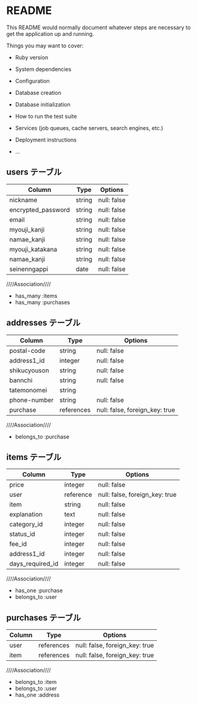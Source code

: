 # README

This README would normally document whatever steps are necessary to get the
application up and running.

Things you may want to cover:

* Ruby version

* System dependencies

* Configuration

* Database creation

* Database initialization

* How to run the test suite

* Services (job queues, cache servers, search engines, etc.)

* Deployment instructions

* ...

>>>>>>>>>>>>>>>>>>>>>


## users テーブル

| Column   | Type   | Options     |
| -------- | ------ | ----------- |
| nickname          | string | null: false |
| encrypted_password| string | null: false |
| email             | string | null: false | unique: true |
| myouji_kanji      | string | null: false |
| namae_kanji       | string | null: false |
| myouji_katakana   | string | null: false |
| namae_kanji       | string | null: false |
| seinenngappi      | date   | null: false |




////Association////

- has_many :items
- has_many :purchases

## addresses テーブル

| Column | Type   | Options     |
| ------ | ------ | ----------- |
| postal-code       | string | null: false |
| address1_id       | integer| null: false |
| shikucyouson      | string | null: false |
| bannchi           | string | null: false |
| tatemonomei       | string |
| phone-number      | string | null: false |
| purchase          | references | null: false, foreign_key: true |


////Association////

- belongs_to :purchase


## items テーブル

| Column | Type       | Options                        |
| ------ | ---------- | ------------------------------ |
| price           |integer    | null: false |
| user            | reference |null: false, foreign_key: true |
| item            | string    | null: false |
| explanation     | text      | null: false |
| category_id     | integer   | null: false |
| status_id       | integer   | null: false |
| fee_id          | integer   | null: false |
| address1_id     | integer   | null: false |
| days_required_id| integer   | null: false |


////Association////

- has_one    :purchase
- belongs_to :user



## purchases テーブル


| Column | Type   | Options     |
| ------ | ------ | ----------- |
| user  | references | null: false, foreign_key: true |
| item  | references | null: false, foreign_key: true |

////Association////

- belongs_to :item
- belongs_to :user
- has_one    :address
